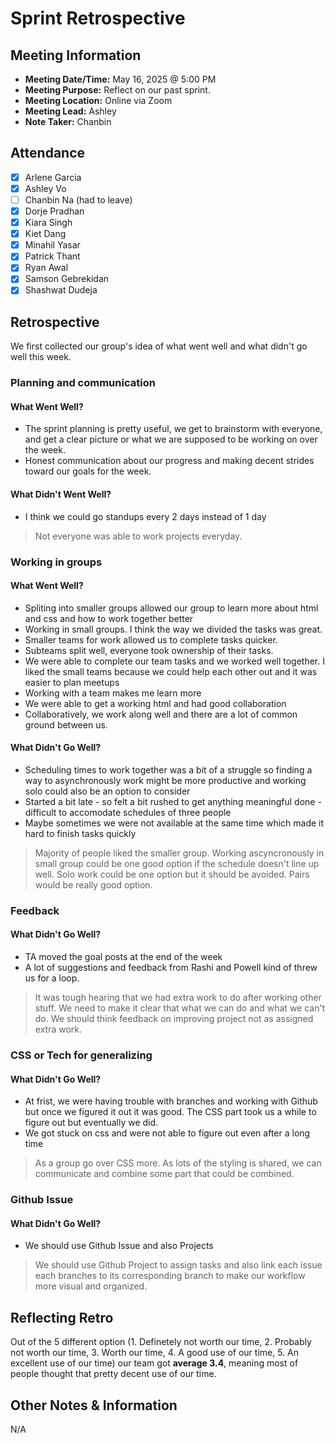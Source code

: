 # Sprint Retrospective
## Meeting Information
- **Meeting Date/Time:** May 16, 2025 @ 5:00 PM
- **Meeting Purpose:** Reflect on our past sprint.
- **Meeting Location:** Online via Zoom
- **Meeting Lead:** Ashley
- **Note Taker:** Chanbin

## Attendance
- [X] Arlene Garcia
- [X] Ashley Vo
- [ ] Chanbin Na (had to leave)
- [X] Dorje Pradhan
- [X] Kiara Singh
- [X] Kiet Dang
- [X] Minahil Yasar
- [X] Patrick Thant
- [X] Ryan Awal
- [X] Samson Gebrekidan
- [X] Shashwat Dudeja

## Retrospective

We first collected our group's idea of what went well and what didn't go well this week. 

### Planning and communication

#### What Went Well?
- The sprint planning is pretty useful, we get to brainstorm with everyone, and get a clear picture or what we are supposed to be working on over the week.
- Honest communication about our progress and making decent strides toward our goals for the week. 
  
#### What Didn't Went Well?
- I think we could go standups every 2 days instead of 1 day 

> Not everyone was able to work projects everyday.

### Working in groups

#### What Went Well?
- Spliting into smaller groups allowed our group to learn more about html and css and how to work together better
- Working in small groups. I think the way we divided the tasks was great.
- Smaller teams for work allowed us to complete tasks quicker.
- Subteams split well, everyone took ownership of their tasks.
- We were able to complete our team tasks and we worked well together. I liked the small teams because we could help each other out and it was easier to plan meetups
- Working with a team makes me learn more
- We were able to get a working html and had good collaboration
- Collaboratively, we work along well and there are a lot of common ground between us.

#### What Didn't Go Well?
- Scheduling times to work together was a bit of a struggle so finding a way to asynchronously work might be more productive and working solo could also be an option to consider
- Started a bit late - so felt a bit rushed to get anything meaningful done - difficult to accomodate schedules of three people
- Maybe sometimes we were not available at the same time which made it hard to finish tasks quickly

> Majority of people liked the smaller group. Working ascyncronously in small group could be one good option if the schedule doesn't line up well. Solo work could be one option but it should be avoided. Pairs would be really good option. 

### Feedback

#### What Didn't Go Well?
- TA moved the goal posts at the end of the week
- A lot of suggestions and feedback from Rashi and Powell kind of threw us for a loop. 

> It was tough hearing that we had extra work to do after working other stuff. We need to make it clear that what we can do and what we can't do. We should think feedback on improving project not as assigned extra work. 

### CSS or Tech for generalizing
#### What Didn't Go Well?
- At frist, we were having trouble with branches and working with Github but once we figured it out it was good. The CSS part took us a while to figure out but eventually we did. 
- We got stuck on css and were not able to figure out even after a long time

> As a group go over CSS more. As lots of the styling is shared, we can communicate and combine some part that could be combined. 

### Github Issue
#### What Didn't Go Well?
- We should use Github Issue and also Projects

> We should use Github Project to assign tasks and also link each issue each branches to its corresponding branch to make our workflow more visual and organized. 

## Reflecting Retro
Out of the 5 different option (1. Definetely not worth our time, 2. Probably not worth our time, 3. Worth our time, 4. A good use of our time, 5. An excellent use of our time) our team got **average 3.4**, meaning most of people thought that pretty decent use of our time. 

## Other Notes & Information
N/A
